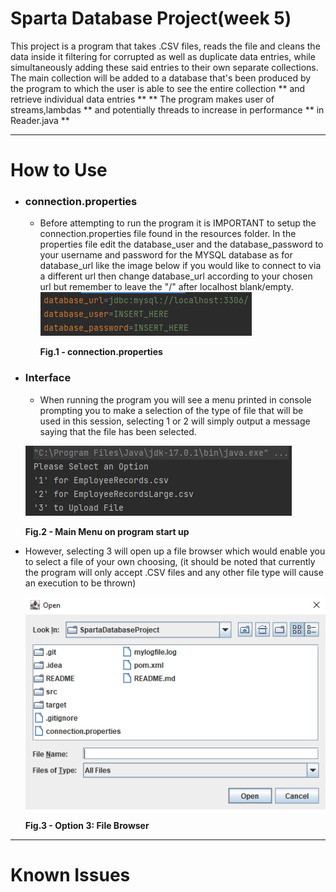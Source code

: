 # Sparta Database Project(week 5)
This project is a program that takes .CSV files, reads the file and cleans the data inside it filtering for corrupted as
well as duplicate data entries, while simultaneously adding these said entries to their own separate collections.
The main collection will be added to a database that's been produced by the program to which the user is able to see 
the entire collection ** and retrieve individual data entries ** 
** The program makes user of streams,lambdas ** and potentially threads to increase in performance ** in Reader.java  **
***

# How to Use
* ###  connection.properties 
  * Before attempting to run the program it is IMPORTANT to setup the connection.properties file found in the resources 
  folder. In the properties file edit the database_user and the database_password to your username and password for the 
  MYSQL database as for database_url like the image below if you would like to connect to via a different url then 
  change database_url according to your chosen url but remember to leave the "/" after localhost blank/empty.
  ![connectionp.png](README/connectionp.png?raw=true)
    
    <b>Fig.1 - connection.properties</b>


* ### Interface
  * When running the program you will see a menu printed in console prompting you to make a selection of the type of 
  file that will be used in this session, selecting 1 or 2 will simply output a message saying that the file has been
  selected.
  
  ![UI1.png](README/UI1.png?raw=true)

  <b>Fig.2 - Main Menu on program start up</b>


* However, selecting 3 will open up a file browser which would enable you to select a file of your own choosing,
  (it should be noted that currently the program will only accept .CSV files and any other file type will cause an
  execution to be thrown)

  ![UI2.png](README/UI2.png?raw=true)

    <b>Fig.3 - Option 3: File Browser</b>


***
# Known Issues

